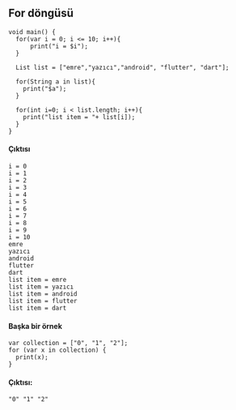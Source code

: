 ## For döngüsü

```
void main() {
  for(var i = 0; i <= 10; i++){
      print("i = $i");
  }

  List list = ["emre","yazıcı","android", "flutter", "dart"];

  for(String a in list){
    print("$a");
  }

  for(int i=0; i < list.length; i++){
    print("list item = "+ list[i]);
  }
}
```

#### Çıktısı
```
i = 0
i = 1
i = 2
i = 3
i = 4
i = 5
i = 6
i = 7
i = 8
i = 9
i = 10
emre
yazıcı
android
flutter
dart
list item = emre
list item = yazıcı
list item = android
list item = flutter
list item = dart
```

#### Başka bir örnek 

```
var collection = ["0", "1", "2"];
for (var x in collection) {
  print(x);
}
```

#### Çıktısı:

```
"0" "1" "2"
```